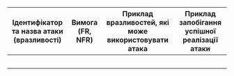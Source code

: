 |Ідентифікатор та назва атаки (вразливості) | Вимога (FR, NFR) | Приклад вразливостей, які може використовувати атака | Приклад запобігання успішної реалізації атаки|
| -- | -- | -- | -- |
| | | | |
| | | | |
| | | | |
| | | | |
| | | | |
